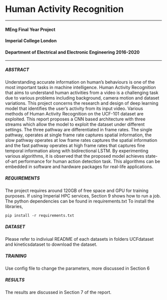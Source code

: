 # Human Activity Recognition
---
#### MEng Final Year Project
#### Imperial College London
#### Department of Electrical and Electronic Engineering 2016-2020
---
##### ABSTRACT

Understanding  accurate information on human’s behaviours is one of the most important tasks in machine intelligence. Human Activity Recognition that aims to understand human activities from a video is a challenging task due to various problems including background, camera motion and dataset variations. This project concerns the research and design of deep learning model that identifies the user’s activity from its input video. Various methods of Human Activity Recognition on the UCF-101 dataset are exploited. This report proposes a CNN based architecture with three streams which allow the model to exploit the dataset under different settings. The three pathway are differentiated in frame rates. The single pathway, operates at single frame rate captures spatial information, the slow pathway operates at low frame rates captures the spatial information and the fast pathway operates at high frame rates that captures fine temporal information along with bidirectional LSTM. By experimenting various algorithms, it is observed that the proposed model achieves state-of-art performance for human action detection task. This algorithms can be embedded in software and hardware packages for real-life applications.

##### REQUIREMENTS
The project requires around 120GB of free space and GPU for training purposes. If using Imperial HPC services, Section 9 shows how to run a job.
The python dependencies can be found in requirements.txt
To install the libraries, 

```
pip install -r requirements.txt
```
##### DATASET
Please refer to indiviual README of each datasets in folders UCFdataset and kineticsdataset to download the dataset.

##### TRAINING
Use config file to change the parameters, more discussed in Section 6

##### RESULTS
The results are discussed in Section 7 of the report.
